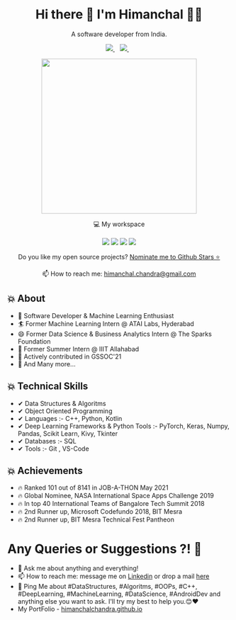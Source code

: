 <h1 align='center'>
  Hi there 👋 I'm Himanchal 👨‍💻
</h1>

<p align='center'>
  A software developer from India.
</p>



<p align='center'>
  
  <a href="https://www.linkedin.com/in/himanchalchandra/">
    <img src="https://img.shields.io/badge/linkedin-%230077B5.svg?&style=for-the-badge&logo=linkedin&logoColor=white" />
  </a>&nbsp;&nbsp;
  <a href="mailto:himanchal.chandra@gmail.com">
    <img src="https://img.shields.io/badge/Gmail-D14836?style=for-the-badge&logo=gmail&logoColor=white" />        
  </a>&nbsp;&nbsp;
  
</p>

<p align='center'>
  <a href="#"><img src="https://github-readme-stats.vercel.app/api?username=HimanchalChandra&show_icons=true&count_private=true&theme=dark" width="350"></a>
</p>

<p align='center'>
  💻 My workspace<br/><br/>
  <img src="https://img.shields.io/badge/Linux-FCC624?style=for-the-badge&logo=linux&logoColor=black" />
  <img src="https://img.shields.io/badge/intel-core%20i5%2010th-%230071C5.svg?&style=for-the-badge&logo=intel&logoColor=white" />
  <img src="https://img.shields.io/badge/RAM-16GB-%230071C5.svg?&style=for-the-badge&logoColor=white" />
  <img src="https://img.shields.io/badge/nvidia-gtx%201650-%2376B900.svg?&style=for-the-badge&logo=nvidia&logoColor=white" />
</p>

<p align='center'>
  Do you like my open source projects? <a href='https://stars.github.com/nominate/'>Nominate me to Github Stars ⭐</a>
</p>

<!-- <details align='center'>
  <summary>:zap: My workspace specs</summary>
</details>-->

<p align='center'>
  📫 How to reach me: <a href='mailto:himanchal.chandra@gmail.com'>himanchal.chandra@gmail.com</a>
</p>

## 💥 About
- 🤠  Software Developer & Machine Learning Enthusiast
- 🏄‍ Former Machine Learning Intern @ ATAI Labs, Hyderabad
- 😄  Former Data Science & Business Analytics Intern @ The Sparks Foundation
- 🔭  Former Summer Intern @ IIIT Allahabad
- 🌱 Actively contributed in GSSOC'21
- 👯 And Many more...
## 💥 Technical Skills
- ✔  Data Structures & Algoritms
- ✔  Object Oriented Programming
- ✔  Languages :- C++, Python, Kotlin
- ✔ Deep Learning Frameworks & Python Tools :- PyTorch, Keras, Numpy, Pandas, Scikit Learn, Kivy, Tkinter
- ✔  Databases :- SQL
- ✔  Tools :- Git , VS-Code

## 💥 Achievements
- 🔥  Ranked 101 out of 8141 in JOB-A-THON May 2021
- 🔥  Global Nominee, NASA International Space Apps Challenge 2019
- 🔥  In top 40 International Teams of Bangalore Tech Summit 2018
- 🔥  2nd Runner up, Microsoft Codefundo 2018, BIT Mesra
- 🔥  2nd Runner up, BIT Mesra Technical Fest Pantheon

# Any Queries or Suggestions ?! 🤔
- 💬 Ask me about anything and everything! 
- 📫 How to reach me: message me on [Linkedin](https://www.linkedin.com/in/himanchalchandra/) or drop a mail [here](mailto:himanchal.chandra@gmail.com)
- 💬 Ping Me about #DataStructures, #Algoritms, #OOPs, #C++, #DeepLearning, #MachineLearning, #DataScience, #AndroidDev and anything else you want to ask. I'll try my best to help you.😊❤
- My PortFolio - [himanchalchandra.github.io](https://himanchalchandra.github.io/)  
